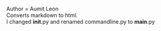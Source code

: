 Author = Aumit Leon  
Converts markdown to html.  
I changed __init__.py and renamed commandline.py to __main__.py  
